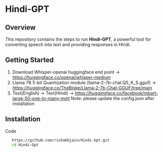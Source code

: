 # Hindi-GPT

## Overview

This repository contains the steps to run **Hindi-GPT**, a powerful tool for converting speech into text and providing responses in Hindi.

## Getting Started

1. Download Whisper-openai huggingface end point -> https://huggingface.co/openai/whisper-medium
2. Llama 7B 5-bit Quantization module (llama-2-7b-chat.Q5_K_S.gguf) -> https://huggingface.co/TheBloke/Llama-2-7b-Chat-GGUF/tree/main
3. Text(English) -> Text(Hindi) -> https://huggingface.co/facebook/mbart-large-50-one-to-many-mmt
   Note: please update the config.json after installation

## Installation
Code
```bash
   https://github.com/rishabbjain/Hindi-Gpt.git
   cd Hindi-Gpt 
